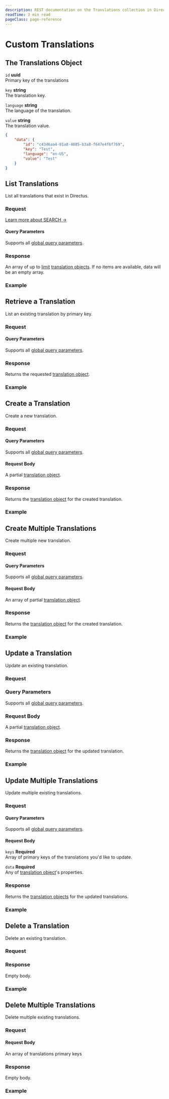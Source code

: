 ```yaml
---
description: REST documentation on the Translations collection in Directus.
readTime: 3 min read
pageClass: page-reference
---
```


# Custom Translations

## The Translations Object

`id` **uuid**\
Primary key of the translations

`key` **string**\
The translation key.

`language` **string**\
The language of the translation.

`value` **string**\
The translation value.

```json
{
	"data": {
		"id": "c4346aa4-81a8-4885-b3a8-f647e4f6f769",
		"key": "Test",
		"language": "en-US",
		"value": "Test"
	}
}
```

## List Translations

List all translations that exist in Directus.

### Request

<SnippetToggler :choices="['REST', 'SDK']" label="API">
<template #rest>

`GET /translations`

`SEARCH /translations`

If using SEARCH you can provide an [query object](/reference/query) as the body of your request

</template>
<template #sdk>

```js
import { createDirectus, rest, readTranslations } from '@directus/sdk';

const client = createDirectus('directus_project_url').with(rest());

const result = await client.request(
	readTranslations( query_object )
);
```

</template>
</SnippetToggler>

[Learn more about SEARCH ->](/reference/introduction#search-http-method)

#### Query Parameters

Supports all [global query parameters](/reference/query).

### Response

An array of up to [limit](/reference/query#limit) [translation objects](#the-translations-object). If no items are
available, data will be an empty array.

### Example

<SnippetToggler :choices="['REST', 'SDK']" label="API">
<template #rest>

`GET /translations`

`SEARCH /translations`

</template>
<template #sdk>

```js
import { createDirectus, rest, readTranslations } from '@directus/sdk';

const client = createDirectus('https://directus.example.com').with(rest());

const result = await client.request(
	readTranslations({
		fields: ['*'],
	})
);
```

</template>
</SnippetToggler>

## Retrieve a Translation

List an existing translation by primary key.

### Request

<SnippetToggler :choices="['REST', 'SDK']" label="API">
<template #rest>

`GET /translations/:id`

</template>
<template #sdk>

```js
import { createDirectus, rest, readTranslation } from '@directus/sdk';

const client = createDirectus('directus_project_url').with(rest());

const result = await client.request(
	readTranslation( translation_id, query_object )
);
```

</template>
</SnippetToggler>

#### Query Parameters

Supports all [global query parameters](/reference/query).

### Response

Returns the requested [translation object](#the-translations-object).

### Example

<SnippetToggler :choices="['REST', 'SDK']" label="API">
<template #rest>

`GET /translations/2fc325fb-299b-4d20-a9e7-a34349dee8b2`

</template>
<template #sdk>

```js
import { createDirectus, rest, readTranslation } from '@directus/sdk';

const client = createDirectus('https://directus.example.com').with(rest());

const result = await client.request(
	readTranslation('7b8c250a-6864-480f-b230-a4035d155123', {
		fields: ['*'],
	})
);
```

</template>
</SnippetToggler>

## Create a Translation

Create a new translation.

### Request

<SnippetToggler :choices="['REST', 'SDK']" label="API">
<template #rest>

`POST /translations`

Provide a [translation object](#the-translation-object) as the body of your request.

</template>
<template #sdk>

```js
import { createDirectus, rest, createTranslation } from '@directus/sdk';

const client = createDirectus('directus_project_url').with(rest());

const result = await client.request(
	createTranslation( translation_object )
);
```

</template>
</SnippetToggler>

#### Query Parameters

Supports all [global query parameters](/reference/query).

#### Request Body

A partial [translation object](#the-translations-object).

### Response

Returns the [translation object](#the-translations-object) for the created translation.

### Example

<SnippetToggler :choices="['REST', 'SDK']" label="API">
<template #rest>

`POST /translations`

```json
{
	"key": "Test",
	"language": "en-US",
	"value": "My Test"
}
```

</template>
<template #sdk>

```js
import { createDirectus, rest, createTranslation } from '@directus/sdk';

const client = createDirectus('https://directus.example.com').with(rest());

const result = await client.request(
	createTranslation({
		language: 'fr_FR',
		key: 'test',
		value: 'test',
	})
);
```

</template>
</SnippetToggler>

## Create Multiple Translations

Create multiple new translation.

### Request

<SnippetToggler :choices="['REST', 'SDK']" label="API">
<template #rest>

`POST /translations`

Provide an array of [translation objects](#the-translation-object) as the body of your request.

</template>
<template #sdk>

```js
import { createDirectus, rest, createTranslations } from '@directus/sdk';

const client = createDirectus('directus_project_url').with(rest());

const result = await client.request(
	createTranslations( translation_object_array )
);
```

</template>
</SnippetToggler>

#### Query Parameters

Supports all [global query parameters](/reference/query).

#### Request Body

An array of partial [translation object](#the-translations-object).

### Response

Returns the [translation object](#the-translations-object) for the created translation.

### Example

<SnippetToggler :choices="['REST', 'SDK']" label="API">
<template #rest>

`POST /translations`

```json
[
	{
		"key": "translation.key",
		"language": "en-US",
		"value": "My Translation"
	},
	{
		"key": "translation.key",
		"language": "en-GB",
		"value": "Another Translation"
	}
]
```

</template>
<template #sdk>

```js
import { createDirectus, rest, createTranslations } from '@directus/sdk';

const client = createDirectus('https://directus.example.com').with(rest());

const result = await client.request(
	createTranslations([
		{
			language: 'fr-FR',
			key: 'test',
			value: 'test',
		},
		{
			language: 'it-IT',
			key: 'test_2',
			value: 'test_2',
		},
	])
);
```

</template>
</SnippetToggler>

## Update a Translation

Update an existing translation.

### Request

<SnippetToggler :choices="['REST', 'SDK']" label="API">
<template #rest>

`PATCH /translations/:id`

Provide a partial [translation object](#the-translation-object) as the body of your request.

</template>
<template #sdk>

```js
import { createDirectus, rest, updateTranslation } from '@directus/sdk';

const client = createDirectus('directus_project_url').with(rest());

const result = await client.request(
	updateTranslation( translation_id, partial_translation_object )
);
```

</template>
</SnippetToggler>

### Query Parameters

Supports all [global query parameters](/reference/query).

### Request Body

A partial [translation object](#the-translations-object).

### Response

Returns the [translation object](#the-translations-object) for the updated translation.

### Example

<SnippetToggler :choices="['REST', 'SDK']" label="API">
<template #rest>

`PATCH /translations/2fc325fb-299b-4d20-a9e7-a34349dee8b2`

```json
{
	"value": "My Updated Translations"
}
```

</template>
<template #sdk>

```js
import { createDirectus, rest, updateTranslation } from '@directus/sdk';

const client = createDirectus('https://directus.example.com').with(rest());

const result = await client.request(
	updateTranslation('74f2aa3e-ad5c-424a-9ace-adab5ecb0fca', {
		value: 'this is the new value',
	})
);
```

</template>
</SnippetToggler>

## Update Multiple Translations

Update multiple existing translations.

### Request

<SnippetToggler :choices="['REST', 'SDK']" label="API">
<template #rest>

`PATCH /translations`

```json
{
	"keys": translation_id_array,
	"data": partial_translation_object 
}
```

</template>
<template #sdk>

```js
import { createDirectus, rest, updateTranslations } from '@directus/sdk';

const client = createDirectus('directus_project_url').with(rest());

const result = await client.request(
	updateTranslations( translation_id_array, partial_translation_object )
);
```

</template>
</SnippetToggler>

#### Query Parameters

Supports all [global query parameters](/reference/query).

#### Request Body

`keys` **Required**\
Array of primary keys of the translations you'd like to update.

`data` **Required**\
Any of [translation object](#the-translations-object)'s properties.

### Response

Returns the [translation objects](#the-translations-object) for the updated translations.

### Example

<SnippetToggler :choices="['REST', 'SDK']" label="API">
<template #rest>

`PATCH /translations`

```json
{
	"keys": ["3f2facab-7f05-4ee8-a7a3-d8b9c634a1fc", "7259bfa8-3786-45c6-8c08-cc688e7ba229"],
	"data": {
		"value": "Test Value"
	}
}
```

</template>
<template #sdk>

```js
import { createDirectus, rest, updateTranslations } from '@directus/sdk';

const client = createDirectus('https://directus.example.com').with(rest());

const result = await client.request(
	updateTranslations(['91be30ed-4f4e-481f-84be-860e0c25b035', '74f2aa3e-ad5c-424a-9ace-adab5ecb0fcajj'], {
		value: 'this is the new value',
	})
);
```

</template>
</SnippetToggler>

## Delete a Translation

Delete an existing translation.

### Request

<SnippetToggler :choices="['REST', 'SDK']" label="API">
<template #rest>

`DELETE /translations/:id`

</template>
<template #sdk>

```js
import { createDirectus, rest, deleteTranslation } from '@directus/sdk';

const client = createDirectus('directus_project_url').with(rest());

const result = await client.request(deleteTranslation( translation_id ));
```

</template>
</SnippetToggler>

### Response

Empty body.

### Example

<SnippetToggler :choices="['REST', 'SDK']" label="API">
<template #rest>

`DELETE /translations/12204ee2-2c82-4d9a-b044-2f4842a11dba`

</template>
<template #sdk>

```js
import { createDirectus, rest, deleteTranslation } from '@directus/sdk';

const client = createDirectus('https://directus.example.com').with(rest());

const result = await client.request(deleteTranslation('91be30ed-4f4e-481f-84be-860e0c25b035'));
```

</template>
</SnippetToggler>

## Delete Multiple Translations

Delete multiple existing translations.

### Request

<SnippetToggler :choices="['REST', 'SDK']" label="API">
<template #rest>

`DELETE /translations`

Provide an array of translation ids as the body of your request.

</template>
<template #sdk>

```js
import { createDirectus, rest, deleteTranslations } from '@directus/sdk';

const client = createDirectus('directus_project_url').with(rest());

const result = await client.request(
	deleteTranslations( translation_id_array )
);
```

</template>
</SnippetToggler>

#### Request Body

An array of translations primary keys

### Response

Empty body.

### Example

<SnippetToggler :choices="['REST', 'SDK']" label="API">
<template #rest>

`DELETE /translations`

```json
["25821236-8c2a-4f89-8fdc-c7d01f35877d", "02b9486e-4273-4fd5-b94b-e18fd923d1ed", "7d62f1e9-a83f-407b-84f8-1c184f014501"]
```

</template>
<template #sdk>

```js
import { createDirectus, rest, deleteTranslations } from '@directus/sdk';

const client = createDirectus('https://directus.example.com').with(rest());

const result = await client.request(
	deleteTranslations([
		'25821236-8c2a-4f89-8fdc-c7d01f35877d',
		'02b9486e-4273-4fd5-b94b-e18fd923d1ed',
		'7d62f1e9-a83f-407b-84f8-1c184f014501',
	])
);
```

</template>
</SnippetToggler>
